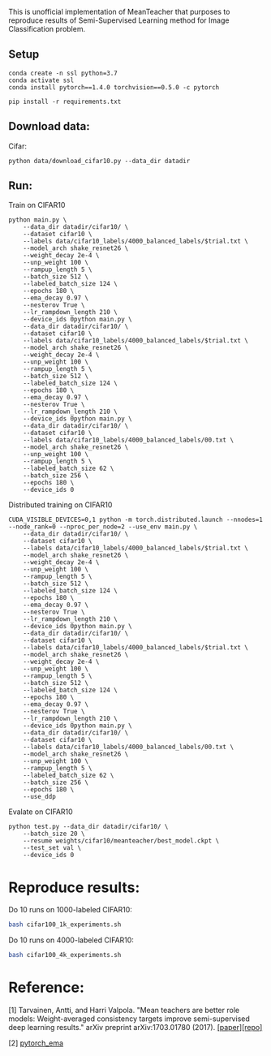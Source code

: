 This is unofficial implementation of MeanTeacher that purposes to reproduce results of Semi-Supervised Learning method for Image Classification problem.

## Setup
```
conda create -n ssl python=3.7
conda activate ssl
conda install pytorch==1.4.0 torchvision==0.5.0 -c pytorch

pip install -r requirements.txt
```

## Download data:
Cifar:
```
python data/download_cifar10.py --data_dir datadir
```

## Run:
Train on CIFAR10
```
python main.py \
    --data_dir datadir/cifar10/ \
    --dataset cifar10 \
    --labels data/cifar10_labels/4000_balanced_labels/$trial.txt \
    --model_arch shake_resnet26 \
    --weight_decay 2e-4 \
    --unp_weight 100 \
    --rampup_length 5 \
    --batch_size 512 \
    --labeled_batch_size 124 \
    --epochs 180 \
    --ema_decay 0.97 \
    --nesterov True \
    --lr_rampdown_length 210 \
    --device_ids 0python main.py \
    --data_dir datadir/cifar10/ \
    --dataset cifar10 \
    --labels data/cifar10_labels/4000_balanced_labels/$trial.txt \
    --model_arch shake_resnet26 \
    --weight_decay 2e-4 \
    --unp_weight 100 \
    --rampup_length 5 \
    --batch_size 512 \
    --labeled_batch_size 124 \
    --epochs 180 \
    --ema_decay 0.97 \
    --nesterov True \
    --lr_rampdown_length 210 \
    --device_ids 0python main.py \
    --data_dir datadir/cifar10/ \
    --dataset cifar10 \
    --labels data/cifar10_labels/4000_balanced_labels/00.txt \
    --model_arch shake_resnet26 \
    --unp_weight 100 \
    --rampup_length 5 \
    --labeled_batch_size 62 \
    --batch_size 256 \
    --epochs 180 \
    --device_ids 0
```
Distributed training on CIFAR10 
```
CUDA_VISIBLE_DEVICES=0,1 python -m torch.distributed.launch --nnodes=1 --node_rank=0 --nproc_per_node=2 --use_env main.py \
    --data_dir datadir/cifar10/ \
    --dataset cifar10 \
    --labels data/cifar10_labels/4000_balanced_labels/$trial.txt \
    --model_arch shake_resnet26 \
    --weight_decay 2e-4 \
    --unp_weight 100 \
    --rampup_length 5 \
    --batch_size 512 \
    --labeled_batch_size 124 \
    --epochs 180 \
    --ema_decay 0.97 \
    --nesterov True \
    --lr_rampdown_length 210 \
    --device_ids 0python main.py \
    --data_dir datadir/cifar10/ \
    --dataset cifar10 \
    --labels data/cifar10_labels/4000_balanced_labels/$trial.txt \
    --model_arch shake_resnet26 \
    --weight_decay 2e-4 \
    --unp_weight 100 \
    --rampup_length 5 \
    --batch_size 512 \
    --labeled_batch_size 124 \
    --epochs 180 \
    --ema_decay 0.97 \
    --nesterov True \
    --lr_rampdown_length 210 \
    --device_ids 0python main.py \
    --data_dir datadir/cifar10/ \
    --dataset cifar10 \
    --labels data/cifar10_labels/4000_balanced_labels/00.txt \
    --model_arch shake_resnet26 \
    --unp_weight 100 \
    --rampup_length 5 \
    --labeled_batch_size 62 \
    --batch_size 256 \
    --epochs 180 \
    --use_ddp
```

Evalate on CIFAR10
```
python test.py --data_dir datadir/cifar10/ \
    --batch_size 20 \
    --resume weights/cifar10/meanteacher/best_model.ckpt \
    --test_set val \
    --device_ids 0
```

# Reproduce results:
Do 10 runs on 1000-labeled CIFAR10:
```bash
bash cifar100_1k_experiments.sh
```

Do 10 runs on 4000-labeled CIFAR10:
```bash
bash cifar100_4k_experiments.sh
```

# Reference:
[1] Tarvainen, Antti, and Harri Valpola. "Mean teachers are better role models: Weight-averaged consistency targets improve semi-supervised deep learning results." arXiv preprint arXiv:1703.01780 (2017). [[paper]](https://arxiv.org/pdf/1703.01780.pdf)[[repo]](https://github.com/CuriousAI/mean-teacher/tree/master/pytorch)

[2] [pytorch_ema](https://github.com/fadel/pytorch_ema.git)